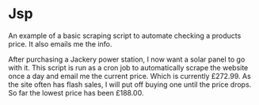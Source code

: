 # Jsp
An example of a basic scraping script to automate checking a products price. It also emails me the info.

After purchasing a Jackery power station, I now want a solar panel to go with it.
This script is run as a cron job to automatically scrape the website once a day and email me the current price.
Which is currently £272.99.
As the site often has flash sales, I will put off buying one until the price drops.
So far the lowest price has been £188.00. 

